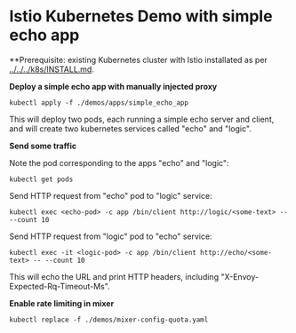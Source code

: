 # Istio Kubernetes Demo with simple echo app

**Prerequisite: existing Kubernetes cluster with Istio installated as per [../../../k8s/INSTALL.md](../../../k8s/INSTALL.md).


**Deploy a simple echo app with manually injected proxy**

    kubectl apply -f ./demos/apps/simple_echo_app

This will deploy two pods, each running a simple echo server and client, and will create two kubernetes services called "echo" and "logic".

**Send some traffic**

Note the pod corresponding to the apps "echo" and "logic":
    
    kubectl get pods


Send HTTP request from "echo" pod to "logic" service:

    kubectl exec <echo-pod> -c app /bin/client http://logic/<some-text> -- --count 10
    
Send HTTP request from "logic" pod to "echo" service:

    kubectl exec -it <logic-pod> -c app /bin/client http://echo/<some-text> -- --count 10

This will echo the URL and print HTTP headers, including "X-Envoy-Expected-Rq-Timeout-Ms".

**Enable rate limiting in mixer**

    kubectl replace -f ./demos/mixer-config-quota.yaml
    
